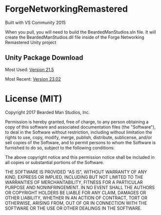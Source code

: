 # ForgeNetworkingRemastered

Built with VS Community 2015

When you pull, you will need to build the BeardedManStudios.sln file. It will create the BeardedManStudios.dll file inside of the Forge Networking Remastered Unity project

## Unity Package Download
Most Used: [Version 21.5](https://e71dac46a75cac973b88-8a2ab8f09d41afeb61265f61aa50339b.ssl.cf1.rackcdn.com/ForgeNetworking-Release-V21.5.unitypackage)

Most Recent: [Version 23.02](https://e71dac46a75cac973b88-8a2ab8f09d41afeb61265f61aa50339b.ssl.cf1.rackcdn.com/ForgeNetworking-Release-V23.02.unitypackage)


# License (MIT)
Copyright 2017 Bearded Man Studios, Inc.

Permission is hereby granted, free of charge, to any person obtaining a copy of this software and associated documentation files (the "Software"), to deal in the Software without restriction, including without limitation the rights to use, copy, modify, merge, publish, distribute, sublicense, and/or sell copies of the Software, and to permit persons to whom the Software is furnished to do so, subject to the following conditions:

The above copyright notice and this permission notice shall be included in all copies or substantial portions of the Software.

THE SOFTWARE IS PROVIDED "AS IS", WITHOUT WARRANTY OF ANY KIND, EXPRESS OR IMPLIED, INCLUDING BUT NOT LIMITED TO THE WARRANTIES OF MERCHANTABILITY, FITNESS FOR A PARTICULAR PURPOSE AND NONINFRINGEMENT. IN NO EVENT SHALL THE AUTHORS OR COPYRIGHT HOLDERS BE LIABLE FOR ANY CLAIM, DAMAGES OR OTHER LIABILITY, WHETHER IN AN ACTION OF CONTRACT, TORT OR OTHERWISE, ARISING FROM, OUT OF OR IN CONNECTION WITH THE SOFTWARE OR THE USE OR OTHER DEALINGS IN THE SOFTWARE.
